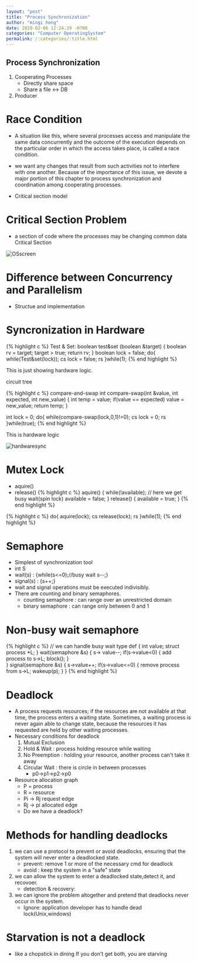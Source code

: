 ```yaml
---
layout: "post"
title: "Process Synchronization"
author: "mingi hong"
date: 2020-02-06 12:24:29 -0700
categories: "Computer OperatingSystem"
permalink: /:categories/:title.html
---
```


## Process Synchronization

1. Cooperating Processes
    - Directly share space
    - Share a file <-> DB
2. Producer

# Race Condition
- A situation like this, where several processes access and manipulate the same data concurrently and the outcome of the execution depends on the particular order in which the access takes place, is called a race condition.

- we want any changes that result from such activities not to interfere with one another. Because of the importance of this issue, we devote a major portion of this chapter to process synchronization and coordination among cooperating processes.

- Critical section model

# Critical Section Problem

- a section of code where the processes may be changing common data Critical Section

![OSscreen](/minglab/assets/OSscreen.png)

# Difference between Concurrency and Parallelism
- Structue and implementation

# Syncronization in Hardware
{% highlight c %}
 Test & Set: boolean test&set (boolean &target)
    {
        boolean rv = target;
        target > true;
        return rv;
    }
    boolean lock = false;
    do{
        while(Test&set(lock));
            cs
        lock = false;
            rs
    }while(1);
{% end highlight %}

This is just showing hardware logic.

circuit tree 

{% highlight c %}
compare-and-swap
int compare-swap(int &value, int expected, int new_value)
{
    int temp = value;
    if(value == expected)
        value = new_value;
    return temp;
}

int lock = 0;
do{
    while(compare-swap(lock,0,1)!=0);
        cs
    lock = 0;
        rs
}while(true);
{% end highlight %}

This is hardware logic

![hardwaresync](/minglab/assets/HardwareSync.png)

# Mutex Lock
- aquire()
- release()
{% highlight c %}
aquire()
{
    while(!available); // here we get busy wait(spin lock)
    available = false;
}
release()
{
    available = true;
}
{% end highlight %}

{% highlight c %}
do{
    aquire(lock);
        cs
    release(lock);
        rs
}while(1);
{% end highlight %}

# Semaphore
- Simplest of synchronization tool
- int S
- wait(s) : {while(s<=0);//busy wait s--;}
- signal(s) : {s++;}
- wait and signal operations must be executed indivisibly.
- There are counting and binary semaphores.
    - counting semaphore : can range over an unrestricted domain
    - binary semaphore : can range only between 0 and 1

# Non-busy wait semaphore
{% highlight c %}
    // we can handle busy wait
    type def
    {
        int value;
        struct process *L;
    }
    wait(semaphore &s)
    {
        s-> value--;
        if(s->value<0)
        {
            add process to s->L;
            block();
        }   
    }
    signal(semaphore &s)
    {
        s->value++;
        if(s->value<=0)
        {
            remove process from s->L;
            wakeup(p);
        }
    }
{% end highlight %}

# Deadlock
- A process requests resources; if the resources are not available at that time, the process enters a waiting state. Sometimes, a waiting process is never again able to change state, because the resources it has requested are held by other waiting processes.
- Necessary conditions for deadlock
    1. Mutual Exclusion
    2. Hold & Wait : process holding resource while waiting
    3. No Preemption : holding your resource, another process can't take it away
    4. Circular Wait : there is circle in between processes
        - p0->p1->p2->p0
- Resource allocation graph 
    - P = process
    - R = resource
    - Pi -> Rj request edge
    - Rj -> pi allocated edge
    - Do we have a deadlock?

# Methods for handling deadlocks
1. we can use a protocol to prevent or avoid deadlocks, ensuring that the system will never enter a deadlocked state.
    - prevent: remove 1 or more of the necessary cmd for deadlock
    - avoid : keep the system in a "safe" state
2. we can allow the system to enter a deadlocked state,detect it, and recovoer.
    - detection & recovery: 
3. we can ignore the problem altogether and pretend that deadlocks never occur in the system.
    - Ignore: application developer has to handle dead lock(Unix,windows)

# Starvation is not a deadlock
- like a chopstick in dining If you don't get both, you are starving




